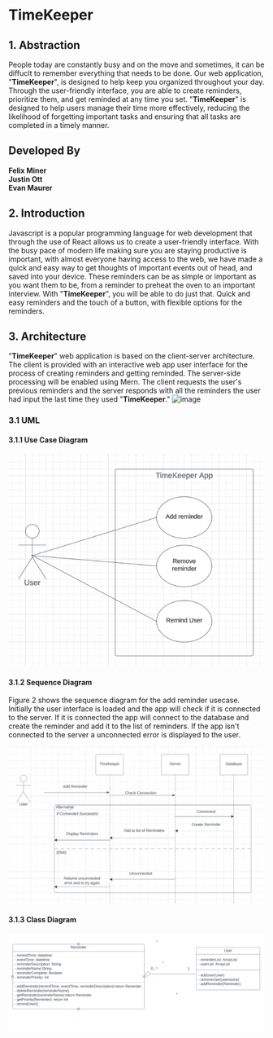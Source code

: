 # TimeKeeper

## 1. Abstraction

People today are constantly busy and on the move and sometimes, it can be diffuclt to remember everything that needs to be done. Our web application, "**TimeKeeper**", is designed to help keep you organized throughout your day. Through the user-friendly interface, you are able to create reminders, prioritize them, and get reminded at any time you set.  "**TimeKeeper**" is designed to help users manage their time more effectively, reducing the likelihood of forgetting important tasks and ensuring that all tasks are completed in a timely manner.


## Developed By

**Felix Miner** \
**Justin Ott** \
**Evan Maurer**

## 2. Introduction

Javascript is a popular programming language for web development that through the use of React allows us to create a user-friendly interface.  With the busy pace of modern life making sure you are staying productive is important, with almost everyone having access to the web, we have made a quick and easy way to get thoughts of important events out of head, and saved into your device. These reminders can be as simple or important as you want them to be, from a reminder to preheat the oven to an important interview. With  "**TimeKeeper**", you will be able to do just that. Quick and easy reminders and the touch of a button, with flexible options for the reminders.


## 3. Architecture

"**TimeKeeper**" web application is based on the client-server architecture.  The client is provided with an interactive web app user interface for the process of creating reminders and getting reminded.  The server-side processing will be enabled using Mern.  The client requests the user's previous reminders and the server responds with all the reminders the user had input the last time they used "**TimeKeeper**."
![image](https://github.com/FelixPigeon1/TimeKeeper/assets/149452963/927280c2-2f59-47f4-a6a0-573f4c3d5632)

### 3.1 UML

#### 3.1.1 Use Case Diagram

![image](Assets/Images/TimeKeeper_Use_Case.png)

#### 3.1.2 Sequence Diagram

Figure 2 shows the sequence diagram for the add reminder usecase.  Initially the user interface is loaded and the app will check if it is connected to the server.  If it is connected the app will connect to the database and create the reminder and add it to the list of reminders.  If the app isn't connected to the server a unconnected error is displayed to the user.

![image](Assets/Images/TimeKeeper_Sequence_Diagrams.png)

#### 3.1.3 Class Diagram

![image](Assets/Images/Class_Diagram.png)
